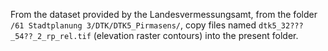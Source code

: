 From the dataset provided by the Landesvermessungsamt, from the folder `/61 Stadtplanung 3/DTK/DTK5_Pirmasens/`, copy files named `dtk5_32???_54??_2_rp_rel.tif` (elevation raster contours) into the present folder.
